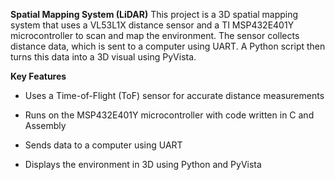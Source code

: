 **Spatial Mapping System (LiDAR)**
This project is a 3D spatial mapping system that uses a VL53L1X distance sensor and a TI MSP432E401Y microcontroller to scan and map the environment. The sensor collects distance data, which is sent to a computer using UART. A Python script then turns this data into a 3D visual using PyVista.

**Key Features**
- Uses a Time-of-Flight (ToF) sensor for accurate distance measurements

- Runs on the MSP432E401Y microcontroller with code written in C and Assembly

- Sends data to a computer using UART

- Displays the environment in 3D using Python and PyVista
